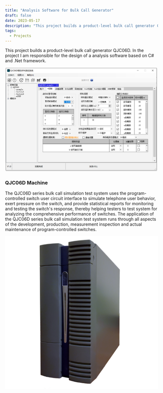 ```yaml
---
title: "Analysis Software for Bulk Call Generator"
draft: false
date: 2023-05-17
description: "This project builds a product-level bulk call generator QJC06D. In the project I am responsible for the design of a analysis software based on C# and .Net framework."
tags:
  - Projects
---
```

This project builds a product-level bulk call generator QJC06D. In the project I am responsible for the design of a analysis software based on C# and .Net framework.

![software](software.png)

### QJC06D Machine
The QJC06D series bulk call simulation test system uses the program-controlled switch user circuit interface to simulate telephone user behavior, exert pressure on the switch, and provide statistical reports for monitoring and testing the switch's response, thereby helping testers to test system for analyzing the comprehensive performance of switches.
The application of the QJC06D series bulk call simulation test system runs through all aspects of the development, production, measurement inspection and actual maintenance of program-controlled switches.

![machine](machine.png)